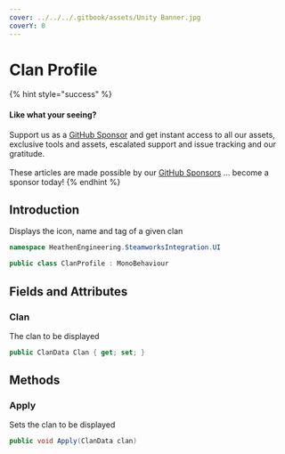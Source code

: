 ```yaml
---
cover: ../../../.gitbook/assets/Unity Banner.jpg
coverY: 0
---
```


# Clan Profile

{% hint style="success" %}
#### Like what your seeing?

Support us as a [GitHub Sponsor](../../../where-to-buy/become-a-sponsor.md) and get instant access to all our assets, exclusive tools and assets, escalated support and issue tracking and our gratitude.\
\
These articles are made possible by our [GitHub Sponsors](../../../where-to-buy/become-a-sponsor.md) ... become a sponsor today!
{% endhint %}

## Introduction

Displays the icon, name and tag of a given clan

```csharp
namespace HeathenEngineering.SteamworksIntegration.UI
```

```csharp
public class ClanProfile : MonoBehaviour
```

## Fields and Attributes

### Clan

The clan to be displayed

```csharp
public ClanData Clan { get; set; }
```

## Methods

### Apply

Sets the clan to be displayed

```csharp
public void Apply(ClanData clan)
```
